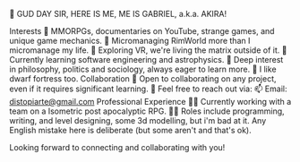 👋 GUD DAY SIR, HERE IS ME, ME IS GABRIEL, a.k.a. AKIRA!

Interests
👀 MMORPGs, documentaries on YouTube, strange games, and unique game mechanics.
🌱 Micromanaging RimWorld more than I micromanage my life.
🌱 Exploring VR, we're living the matrix outside of it.
🌱 Currently learning software engineering and astrophysics.
🌱 Deep interest in philosophy, politics and sociology, always eager to learn more.
🌱 I like dwarf fortress too.
Collaboration
💞️ Open to collaborating on any project, even if it requires significant learning.
💞️ Feel free to reach out via:
📫 Email: distopiarte@gmail.com
Professional Experience
👨‍💻 Currently working with a team on a Isometric post apocalyptic RPG.
👨‍💻 Roles include programming, writing, and level designing, some 3d modelling, but i'm bad at it.
Any English mistake here is deliberate (but some aren't and that's ok).

Looking forward to connecting and collaborating with you!
